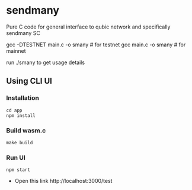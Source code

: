 # sendmany
Pure C code for general interface to qubic network and specifically sendmany SC

gcc -DTESTNET main.c -o smany # for testnet
gcc main.c -o smany # for mainnet

run ./smany to get usage details

## Using CLI UI
### Installation
```
cd app
npm install
```

### Build wasm.c
```
make build
```

### Run UI
```
npm start
```
- Open this link
http://localhost:3000/test
